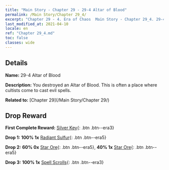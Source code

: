 ```yaml
---
title: "Main Story - Chapter 29 - 29-4 Altar of Blood"
permalink: /Main Story/Chapter 29_4/
excerpt: "Chapter 29 - 4. Era of Chaos  Main Story - Chapter 29_4. 29-4 Altar of Blood"
last_modified_at: 2021-04-10
locale: en
ref: "Chapter 29_4.md"
toc: false
classes: wide
---
```


## Details

 **Name:** 29-4 Altar of Blood

 **Description:** You destroyed an Altar of Blood. This is often a place where cultists come to cast evil spells.

 **Related to:** [Chapter 29](/Main Story/Chapter 29/)

## Drop Reward

 **First Complete Reward:** [Silver Key](/Items/con_693/){: .btn .btn--era3}

 **Drop 1:** **100% 1x** [Radiant Sulfur](/Items/mat_99/){: .btn .btn--era5}

 **Drop 2:** **60% 0x** [Star Ore](/Items/mat_89/){: .btn .btn--era5}, **40% 1x** [Star Ore](/Items/mat_89/){: .btn .btn--era5}

 **Drop 3:** **100% 1x** [Spell Scrolls](/Items/con_694/){: .btn .btn--era3}

